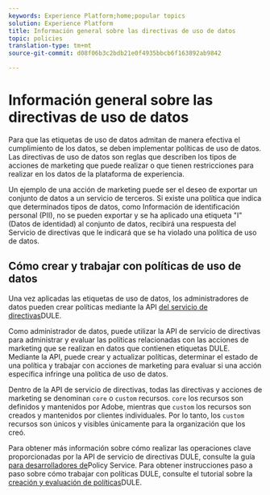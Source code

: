 ```yaml
---
keywords: Experience Platform;home;popular topics
solution: Experience Platform
title: Información general sobre las directivas de uso de datos
topic: policies
translation-type: tm+mt
source-git-commit: d08f06b3c2bdb21e0f4935bbcb6f163892ab9842

---
```



# Información general sobre las directivas de uso de datos

Para que las etiquetas de uso de datos admitan de manera efectiva el cumplimiento de los datos, se deben implementar políticas de uso de datos. Las directivas de uso de datos son reglas que describen los tipos de acciones de marketing que puede realizar o que tienen restricciones para realizar en los datos de la plataforma de experiencia.

Un ejemplo de una acción de marketing puede ser el deseo de exportar un conjunto de datos a un servicio de terceros. Si existe una política que indica que determinados tipos de datos, como Información de identificación personal (PII), no se pueden exportar y se ha aplicado una etiqueta &quot;I&quot; (Datos de identidad) al conjunto de datos, recibirá una respuesta del Servicio de directivas que le indicará que se ha violado una política de uso de datos.

## Cómo crear y trabajar con políticas de uso de datos

Una vez aplicadas las etiquetas de uso de datos, los administradores de datos pueden crear políticas mediante la API [del servicio de directivas](https://www.adobe.io/apis/experienceplatform/home/api-reference.html#!acpdr/swagger-specs/dule-policy-service.yaml)DULE.

Como administrador de datos, puede utilizar la API de servicio de directivas para administrar y evaluar las políticas relacionadas con las acciones de marketing que se realizan en datos que contienen etiquetas DULE. Mediante la API, puede crear y actualizar políticas, determinar el estado de una política y trabajar con acciones de marketing para evaluar si una acción específica infringe una política de uso de datos.

Dentro de la API de servicio de directivas, todas las directivas y acciones de marketing se denominan `core` o `custom` recursos. `core` los recursos son definidos y mantenidos por Adobe, mientras que `custom` los recursos son creados y mantenidos por clientes individuales. Por lo tanto, los `custom` recursos son únicos y visibles únicamente para la organización que los creó.

Para obtener más información sobre cómo realizar las operaciones clave proporcionadas por la API de servicio de directivas DULE, consulte la guía [para desarrolladores de](../api/getting-started.md)Policy Service. Para obtener instrucciones paso a paso sobre cómo trabajar con políticas DULE, consulte el tutorial sobre la [creación y evaluación de políticas](create.md)DULE.